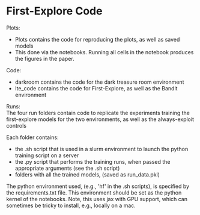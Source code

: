 # First-Explore Code


Plots:
- Plots contains the code for reproducing the plots, as well as saved models
- This done via the notebooks. Running all cells in the notebook produces the figures in the paper.

Code:
- darkroom contains the code for the dark treasure room environment
- lte_code contains the code for First-Explore, as well as the Bandit environment

Runs: <br>
The four run folders contain code to replicate the experiments training the first-explore models for the two environments, as well as the always-exploit controls

Each folder contains: <br>
- the .sh script that is used in a slurm environment to launch the python training script on a server
- the .py script that performs the training runs, when passed the appropriate arguments (see the .sh script)
- folders with all the trained models, (saved as run_data.pkl)

The python environment used, (e.g., 'hf' in the .sh scripts), is specified by the requirements.txt file. This environment should be set as the python kernel of the notebooks. Note, this uses jax with GPU support, which can sometimes be tricky to install, e.g., locally on a mac.